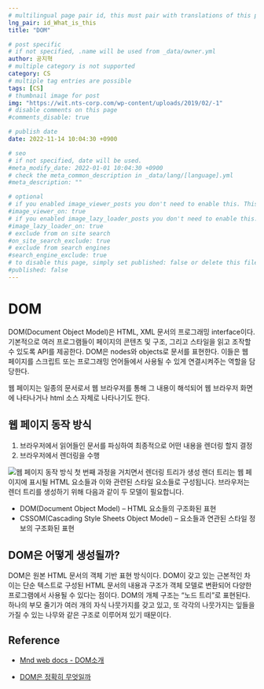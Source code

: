 ```yaml
---
# multilingual page pair id, this must pair with translations of this page. (This name must be unique)
lng_pair: id_What_is_this
title: "DOM"

# post specific
# if not specified, .name will be used from _data/owner.yml
author: 공지혁
# multiple category is not supported
category: CS
# multiple tag entries are possible
tags: [CS]
# thumbnail image for post
img: "https://wit.nts-corp.com/wp-content/uploads/2019/02/-1"
# disable comments on this page
#comments_disable: true

# publish date
date: 2022-11-14 10:04:30 +0900

# seo
# if not specified, date will be used.
#meta_modify_date: 2022-01-01 10:04:30 +0900
# check the meta_common_description in _data/lang/[language].yml
#meta_description: ""

# optional
# if you enabled image_viewer_posts you don't need to enable this. This is only if image_viewer_posts = false
#image_viewer_on: true
# if you enabled image_lazy_loader_posts you don't need to enable this. This is only if image_lazy_loader_posts = false
#image_lazy_loader_on: true
# exclude from on site search
#on_site_search_exclude: true
# exclude from search engines
#search_engine_exclude: true
# to disable this page, simply set published: false or delete this file
#published: false
---
```




# DOM
DOM(Document Object Model)은 HTML, XML 문서의 프로그래밍 interface이다.
기본적으로 여러 프로그램들이 페이지의 콘텐츠 및 구조, 그리고 스타일을 읽고 조작할 수 있도록 API를 제공한다.
DOM은 nodes와 objects로 문서를 표현한다. 이들은 웹 페이지를 스크립트 또는 프로그래밍 언어들에서 사용될 수 있게 연결시켜주는 역할을 담당한다.

웹 페이지는 일종의 문서로서 웹 브라우저를 통해 그 내용이 해석되어 웹 브라우저 화면에 나타나거나 html 소스 자체로 나타나기도 한다.

## 웹 페이지 동작 방식
1. 브라우저에서 읽어들인 문서를 파싱하여 최종적으로 어떤 내용을 렌더링 할지 결정
2. 브라우저에서 렌더링을 수행

![웹 페이지 동작 방식](https://wit.nts-corp.com/wp-content/uploads/2019/02/-1)
첫 번째 과정을 거치면서 렌더링 트리가 생성
렌더 트리는 웹 페이지에 표시될 HTML 요소들과 이와 관련된 스타일 요소들로 구성됩니다. 브라우저는 렌더 트리를 생성하기 위해 다음과 같이 두 모델이 필요합니다.

- DOM(Document Object Model) – HTML 요소들의 구조화된 표현
- CSSOM(Cascading Style Sheets Object Model) – 요소들과 연관된 스타일 정보의 구조화된 표현

## DOM은 어떻게 생성될까?
DOM은 원본 HTML 문서의 객체 기반 표현 방식이다.
DOM이 갖고 있는 근본적인 차이는 단순 텍스트로 구성된 HTML 문서의 내용과 구조가 객체 모델로 변환되어 다양한 프로그램에서 사용될 수 있다는 점이다.
DOM의 개체 구조는 “노드 트리”로 표현된다. 하나의 부모 줄기가 여러 개의 자식 나뭇가지를 갖고 있고, 또 각각의 나뭇가지는 잎들을 가질 수 있는 나무와 같은 구조로 이루어져 있기 때문이다.


## Reference
- [Mnd web docs - DOM소개](https://developer.mozilla.org/ko/docs/Web/API/Document_Object_Model/Introduction)

- [DOM은 정확히 무엇일까](https://wit.nts-corp.com/2019/02/14/5522)

